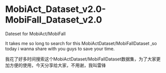 # MobiAct_Dataset_v2.0-MobiFall_Dataset_v2.0
Dateset for MobiAct/MobiFall

It takes me so long to search for this MobiActDataset/MobiFallDataset ,so today i wanna share with you guys to save your time.

我花了好多时间搜索这个MobiActDataset/MobiFallDataset数据集，为了大家更加方便的使用，今天分享给大家，不用谢，我叫雷锋
